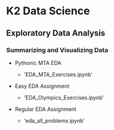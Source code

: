 # K2 Data Science
## Exploratory Data Analysis
### Summarizing and Visualizing Data

* Pythonic MTA EDA
  - 'EDA_MTA_Exercises.ipynb'

* Easy EDA Assignment
  - 'EDA_Olympics_Exercises.ipynb'

* Regular EDA Assignment
  - 'eda_all_problems.ipynb'
